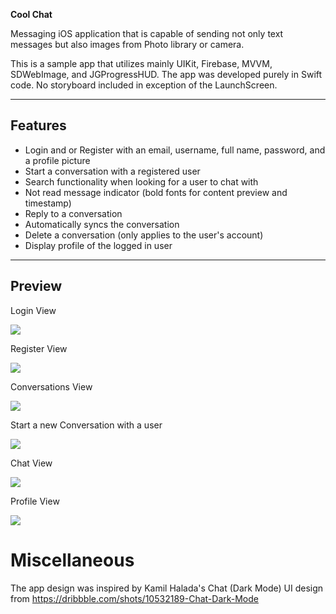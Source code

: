 **Cool Chat**

Messaging iOS application that is capable of sending not only text messages but also images from Photo library or camera.

This is a sample app that utilizes mainly UIKit, Firebase, MVVM, SDWebImage, and JGProgressHUD. The app was developed purely in Swift code. No storyboard included in exception of the LaunchScreen.
 
---

## Features

- Login and or Register with an email, username, full name, password, and a profile picture
- Start a conversation with a registered user
- Search functionality when looking for a user to chat with
- Not read message indicator (bold fonts for content preview and timestamp)
- Reply to a conversation
- Automatically syncs the conversation
- Delete a conversation (only applies to the user's account)
- Display profile of the logged in user

---

## Preview

Login View

![](/Previews/preview-login.png)

Register View

![](/Previews/preview-register.png)

Conversations View

![](/Previews/preview-conversations.png)

Start a new Conversation with a user

![](/Previews/preview-new-message.png)

Chat View

![](/Previews/preview-new-message-search.png)

Profile View

![](/Previews/preview-profile.png)

# Miscellaneous

The app design was inspired by Kamil Halada's Chat (Dark Mode) UI design from https://dribbble.com/shots/10532189-Chat-Dark-Mode
